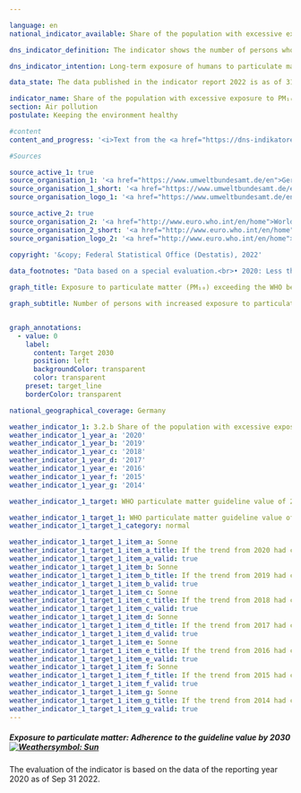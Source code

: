 ```yaml
---

language: en    
national_indicator_available: Share of the population with excessive exposure to PM₁₀    

dns_indicator_definition: The indicator shows the number of persons who are exposed at their place of residence to an annual average or more than 20&nbsp;micrograms (<abbr title="Micrograms">µg</abbr>) of <abbr title="Particulate matter (diameter smaller than 10&nbsp;micrometers)">PM₁₀</abbr> particulate matter (dust particles with a diameter not exceeding 10&nbsp;micrometres (<abbr title="Micrometer">µm</abbr>)) per cubic metre (<abbr title="Cubic metre">m³</abbr>) of air.    

dns_indicator_intention: Long-term exposure of humans to particulate matter is especially liable to lead to health problems such as respiratory and cardiovascular disorders as well as increasing the risk of type-2&nbsp;diabetes and neurodegenerative diseases. Accordingly, to achieve better health protection, the aim is to ensure by 2030&nbsp;that no one in Germany is exposed at their place of residence to a concentration of particles (<abbr title="Particulate matter (diameter smaller than 10&nbsp;micrometers)">PM₁₀</abbr>) exceeding 20&nbsp;μg per cubic metre (<abbr title="Cubic metre">m³</abbr>) of air, averaged over one year. The guideline value of 20&nbsp;<abbr title="Micrograms per cubic metre">µg/m³</abbr> corresponds to the level recommended by the World Health Organization and is far more stringent than the 40&nbsp;<abbr title="Micrograms">µg</abbr> annual mean ceiling that applies in the <abbr title="European Union">EU</abbr>.    

data_state: The data published in the indicator report 2022 is as of 31.10.2022. The data shown on this platform is updated regularly, so that more current data may be available online than published in the <a href="https://dns-indikatoren.de/assets/publications/reports/en/2022.pdf">indicator report 2022</a>.    

indicator_name: Share of the population with excessive exposure to PM₁₀    
section: Air pollution    
postulate: Keeping the environment healthy    

#content     
content_and_progress: '<i>Text from the <a href="https://dns-indikatoren.de/assets/publications/reports/en/2022.pdf">Indicator Report 2022&nbsp;</a></i><br><br>Direct sources of particulate matter are the industrial generation of energy and heat, agriculture, road traffic and heating, particularly with solid fuels and more especially with wood in household fireplaces or stoves. Particulate matter, however, can also occur through the formation of secondary particles as a result of chemical reactions with precursors such as sulphur oxide, nitrogen oxides, ammonia and organic carbon.<br><br>The particulate matter (<abbr title="Particulate matter (diameter smaller than 10&nbsp;micrometers)">PM₁₀</abbr>) contained in the air is measured at a total of more than 370&nbsp;air monitoring sites in both metropolitan and rural areas of Germany. For methodological reasons, the indicator is based only on the readings from the monitoring sites that are not exposed to direct particulate emissions from traffic or to any other significant local sources, because these measure only high localised concentrations (hot spots) and not area-wide particulate air pollution. From a combination of model results with the measured monitoring data on background concentrations, the particulate concentrations for the whole area of Germany are obtained. These concentrations are combined with information on population distribution to determine the number of persons who are exposed to annual mean particulate pollution of more than 20&nbsp;micrograms per cubic metre of air at their place of residence. Since the model includes only those monitoring sites which are not exposed to direct particulate emissions from local sources, it may be assumed that the indicator underestimates the actual number of persons whose exposure to particulate matter exceeds the guideline value of the World Health Organization.<br><br>Rather than reflecting nationwide adherence to the guideline value, the indicator therefore depicts the level of adherence for the population who live in places remote from sources of high particulate emissions. It says nothing about the exposure level of the population as a whole or about variations in the course of the year. This indicator, moreover, does not take separate account of emissions of finer particulates (<abbr title="Particulate matter (diameter smaller than 2.5&nbsp;micrometers)">PM₂.₅</abbr> and <abbr title="Particulate matter (diameter smaller than 0.1&nbsp;micrometers)">PM₀.₁</abbr>).<br><br>Exposure to <abbr title="Particulate matter (diameter smaller than 10&nbsp;micrometers)">PM₁₀</abbr> fell considerably from 2007&nbsp;to 2018. The average exposure, weighted by population, was around 18.9&nbsp;micrograms per cubic metre of air in 2007, it was down to about 15.4&nbsp;<abbr title="Micrograms per cubic metre">µg/m³</abbr> by 2018. Over the same period there was also a sharp fall in the number of people who were exposed at their place of residence to annual mean concentrations of more than 20&nbsp;<abbr title="Micrograms">µg</abbr> of <abbr title="Particulate matter (diameter smaller than 10&nbsp;micrometers)">PM₁₀</abbr> per <abbr title="Cubic metre">m³</abbr>. In 2007, there were 29.7&nbsp;million such persons, but in 2018&nbsp;there were only about 2.9&nbsp;million.<br><br>Weather also influences the measurements of airborne particulate matter. Part of the reason for the sharp drop in 2011&nbsp;and subsequent years is presumably that there were relatively few instances of temperature inversion in the winter months, although that curve has flattened out since 2015. Depending on wind speed, direction and air temperature, particulate matter may be transported into other regions and countries or else, during inversions, may become more concentrated at its place of origin.<br><br>If the average trend of recent years continues, the target of ensuring that the population nationwide is exposed to an annual mean concentration of less that 20&nbsp;<abbr title="Micrograms">µg</abbr> of airborne <abbr title="Particulate matter (diameter smaller than 10&nbsp;micrometers)">PM₁₀</abbr> per cubic metre is likely to be achieved.'    

#Sources    

source_active_1: true
source_organisation_1: '<a href="https://www.umweltbundesamt.de/en">German Environment Agency</a>'
source_organisation_1_short: '<a href="https://www.umweltbundesamt.de/en">German Environment Agency</a>'
source_organisation_logo_1: '<a href="https://www.umweltbundesamt.de/en"><img src="https://dnsUpgradeEnvironment.github.io/dns-indicators/public/OrgImgEn/uba.png" alt="German Environment Agency" title=" Click here to visit the homepage of the organizationGerman Environment Agency" style="height:60px; width:148px; border: transparent"/></a>'

source_active_2: true
source_organisation_2: '<a href="http://www.euro.who.int/en/home">World Health Organization</a>'
source_organisation_2_short: '<a href="http://www.euro.who.int/en/home">World Health Organization</a>'
source_organisation_logo_2: '<a href="http://www.euro.who.int/en/home"><img src="https://dnsUpgradeEnvironment.github.io/dns-indicators/public/OrgImgEn/who.png" alt="World Health Organization" title=" Click here to visit the homepage of the organizationWorld Health Organization" style="height:60px; width:148px; border: transparent"/></a>'
    
copyright: '&copy; Federal Statistical Office (Destatis), 2022'    

data_footnotes: "Data based on a special evaluation.<br>• 2020: Less than half of 1&nbsp;in the last filled position, but more than nothing."    

graph_title: Exposure to particulate matter (PM₁₀) exceeding the WHO benchmark of 20&nbsp;µg per m³ of air as an annual average    

graph_subtitle: Number of persons with increased exposure to particulate matter at the place of residence    


graph_annotations:
  - value: 0
    label:
      content: Target 2030
      position: left
      backgroundColor: transparent
      color: transparent
    preset: target_line
    borderColor: transparent        

national_geographical_coverage: Germany    

weather_indicator_1: 3.2.b Share of the population with excessive exposure to PM₁₀
weather_indicator_1_year_a: '2020'
weather_indicator_1_year_b: '2019'
weather_indicator_1_year_c: '2018'
weather_indicator_1_year_d: '2017'
weather_indicator_1_year_e: '2016'
weather_indicator_1_year_f: '2015'
weather_indicator_1_year_g: '2014'

weather_indicator_1_target: WHO particulate matter guideline value of 20&nbsp;micrograms/cubic metre for <abbr title="Particulate matter (diameter smaller than 10&nbsp;micrometers)">PM₁₀</abbr> to be adhered to as widely as possible by 2030

weather_indicator_1_target_1: WHO particulate matter guideline value of 20&nbsp;micrograms/cubic metre for <abbr title="Particulate matter (diameter smaller than 10&nbsp;micrometers)">PM₁₀</abbr> to be adhered to as widely as possible by 2030
weather_indicator_1_target_1_category: normal

weather_indicator_1_target_1_item_a: Sonne
weather_indicator_1_target_1_item_a_title: If the trend from 2020 had continued, the target value would have been reached or missed by less than 5% of the difference between the target value and the value at that time.
weather_indicator_1_target_1_item_a_valid: true
weather_indicator_1_target_1_item_b: Sonne
weather_indicator_1_target_1_item_b_title: If the trend from 2019 had continued, the target value would have been reached or missed by less than 5% of the difference between the target value and the value at that time.
weather_indicator_1_target_1_item_b_valid: true
weather_indicator_1_target_1_item_c: Sonne
weather_indicator_1_target_1_item_c_title: If the trend from 2018 had continued, the target value would have been reached or missed by less than 5% of the difference between the target value and the value at that time.
weather_indicator_1_target_1_item_c_valid: true
weather_indicator_1_target_1_item_d: Sonne
weather_indicator_1_target_1_item_d_title: If the trend from 2017 had continued, the target value would have been reached or missed by less than 5% of the difference between the target value and the value at that time.
weather_indicator_1_target_1_item_d_valid: true
weather_indicator_1_target_1_item_e: Sonne
weather_indicator_1_target_1_item_e_title: If the trend from 2016 had continued, the target value would have been reached or missed by less than 5% of the difference between the target value and the value at that time.
weather_indicator_1_target_1_item_e_valid: true
weather_indicator_1_target_1_item_f: Sonne
weather_indicator_1_target_1_item_f_title: If the trend from 2015 had continued, the target value would have been reached or missed by less than 5% of the difference between the target value and the value at that time.
weather_indicator_1_target_1_item_f_valid: true
weather_indicator_1_target_1_item_g: Sonne
weather_indicator_1_target_1_item_g_title: If the trend from 2014 had continued, the target value would have been reached or missed by less than 5% of the difference between the target value and the value at that time.
weather_indicator_1_target_1_item_g_valid: true    
---
```



<div>
  <div class="my-header">
    <h5>Exposure to particulate matter: Adherence to the guideline value by 2030
      <a href="https://dnsUpgradeEnvironment.github.io/dns-indicators/en/status"><img src="https://g205sdgs.github.io/sdg-indicators/public/Wettersymbole/Sonne.png" title="If the trend from 2020 (Data as of Sep. 31. 2022) had continued, the target value would have been reached or missed by less than 5% of the difference between the target value and the value at that time." alt="Weathersymbol: Sun"/>
      </a>
    </h5>
  </div>
</div>
<div class="my-header-note">The evaluation of the indicator is based on the data of the reporting year 2020 as of Sep 31 2022.
</div>